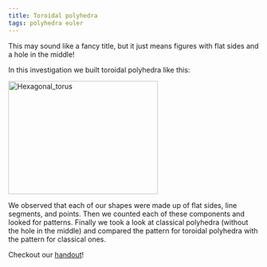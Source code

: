 ```yaml
---
title: Toroidal polyhedra
tags: polyhedra euler
---
```


This may sound like a fancy title, but it just means figures with flat sides and a hole in the middle!<!--more-->

In this investigation we built toroidal polyhedra like this:

<img src="{{ site.baseurl }}/assets/Hexagonal_torus-300x227.png" alt="Hexagonal_torus" width="300" height="227" class="aligncenter size-medium wp-image-787" />

We observed that each of our shapes were made up of flat sides, line segments, and points. Then we counted each of these components and looked for patterns. Finally we took a look at classical polyhedra (without the hole in the middle) and compared the pattern for toroidal polyhedra with the pattern for classical ones.

<p>Checkout our <a href="http://boisemathcircles.org/wp-content/uploads/2016/03/toriodal.pdf" rel="">handout</a>!</p>

